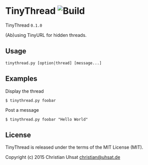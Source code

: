 # TinyThread ![Build](https://travis-ci.org/cuhsat/tinythread.svg)
TinyThread `0.1.0`

(Ab)using TinyURL for hidden threads.

## Usage
```
tinythread.py [option|thread] [message...]
```

## Examples
Display the thread
```
$ tinythread.py foobar
```

Post a message
```
$ tinythread.py foobar "Hello World"
```

## License
TinyThread is released under the terms of the MIT License (MIT).

Copyright (c) 2015 Christian Uhsat <christian@uhsat.de>
